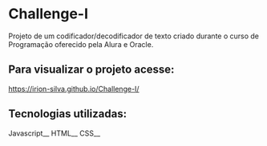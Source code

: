 # Challenge-I
 Projeto de um codificador/decodificador de texto criado durante o curso de Programação oferecido pela Alura e Oracle.

 ## Para visualizar o projeto acesse:
 https://irion-silva.github.io/Challenge-I/

 ## Tecnologias utilizadas:
 Javascript__
 HTML__
 CSS__
